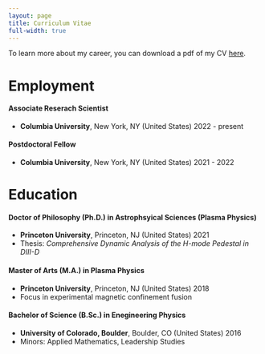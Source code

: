 ```yaml
---
layout: page
title: Curriculum Vitae
full-width: true
---
```


To learn more about my career, you can download a pdf of my CV [here](https://github.com/nelsonand/website/files/10913776/Nelson_CV_03072023.pdf).
 
# Employment


#### Associate Reserach Scientist 
 - **Columbia University**, New York, NY (United States) 2022 - present

#### Postdoctoral Fellow
 - **Columbia University**, New York, NY (United States) 2021 - 2022

# Education

#### Doctor of Philosophy (Ph.D.) in Astrophsyical Sciences (Plasma Physics)
 - **Princeton University**, Princeton, NJ (United States) 2021
 - Thesis: _Comprehensive Dynamic Analysis of the H-mode Pedestal in DIII-D_

#### Master of Arts (M.A.) in Plasma Physics
 - **Princeton University**, Princeton, NJ (United States) 2018
 - Focus in experimental magnetic confinement fusion

#### Bachelor of Science (B.Sc.) in Enegineering Physics 
 - **University of Colorado, Boulder**, Boulder, CO (United States) 2016
 - Minors: Applied Mathematics, Leadership Studies

